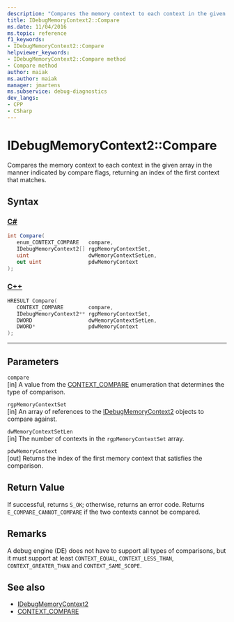 ```yaml
---
description: "Compares the memory context to each context in the given array in the manner indicated by compare flags, returning an index of the first context that matches."
title: IDebugMemoryContext2::Compare
ms.date: 11/04/2016
ms.topic: reference
f1_keywords:
- IDebugMemoryContext2::Compare
helpviewer_keywords:
- IDebugMemoryContext2::Compare method
- Compare method
author: maiak
ms.author: maiak
manager: jmartens
ms.subservice: debug-diagnostics
dev_langs:
- CPP
- CSharp
---
```

# IDebugMemoryContext2::Compare

Compares the memory context to each context in the given array in the manner indicated by compare flags, returning an index of the first context that matches.

## Syntax

### [C#](#tab/csharp)
```csharp
int Compare(
   enum_CONTEXT_COMPARE   compare,
   IDebugMemoryContext2[] rgpMemoryContextSet,
   uint                   dwMemoryContextSetLen,
   out uint               pdwMemoryContext
);
```
### [C++](#tab/cpp)
```cpp
HRESULT Compare( 
   CONTEXT_COMPARE        compare,
   IDebugMemoryContext2** rgpMemoryContextSet,
   DWORD                  dwMemoryContextSetLen,
   DWORD*                 pdwMemoryContext
);
```
---

## Parameters
`compare`\
[in] A value from the [CONTEXT_COMPARE](../../../extensibility/debugger/reference/context-compare.md) enumeration that determines the type of comparison.

`rgpMemoryContextSet`\
[in] An array of references to the [IDebugMemoryContext2](../../../extensibility/debugger/reference/idebugmemorycontext2.md) objects to compare against.

`dwMemoryContextSetLen`\
[in] The number of contexts in the `rgpMemoryContextSet` array.

`pdwMemoryContext`\
[out] Returns the index of the first memory context that satisfies the comparison.

## Return Value
 If successful, returns `S_OK`; otherwise, returns an error code. Returns `E_COMPARE_CANNOT_COMPARE` if the two contexts cannot be compared.

## Remarks
 A debug engine (DE) does not have to support all types of comparisons, but it must support at least `CONTEXT_EQUAL`, `CONTEXT_LESS_THAN`, `CONTEXT_GREATER_THAN` and `CONTEXT_SAME_SCOPE`.

## See also
- [IDebugMemoryContext2](../../../extensibility/debugger/reference/idebugmemorycontext2.md)
- [CONTEXT_COMPARE](../../../extensibility/debugger/reference/context-compare.md)
